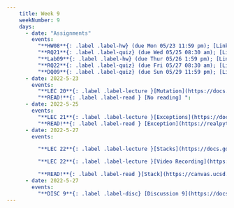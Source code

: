 ```yaml
---
    title: Week 9
    weekNumber: 9
    days:
      - date: "Assignments"
        events:
          "**HW08**{: .label .label-hw} (due Mon 05/23 11:59 pm); [Link to write-up](https://docs.google.com/document/d/10XmdLDWElgdPNBc7iCO39_l1cbd2EQdW3PAY_o0Qf1s/edit?usp=sharing)":
          "**RQ21**{: .label .label-quiz} (due Wed 05/25 08:30 am); [Link to Canvas](https://canvas.ucsd.edu/courses/36691/quizzes)":
          "**Lab09**{: .label .label-hw} (due Thur 05/26 1:59 pm); [Link to the writeup](https://docs.google.com/document/d/1UsjZjBvjwKLkIKNjKz4Mebd59RKVKAU1/edit?usp=sharing&ouid=102637186311891543413&rtpof=true&sd=true)":
          "**RQ22**{: .label .label-quiz} (due Fri 05/27 08:30 am); [Link to Canvas](https://canvas.ucsd.edu/courses/36691/quizzes) ":
          "**DQ09**{: .label .label-quiz} (due Sun 05/29 11:59 pm); [Link to Canvas](https://canvas.ucsd.edu/courses/36691/quizzes) ":
      - date: 2022-5-23
        events:
          "**LEC 20**{: .label .label-lecture }[Mutation](https://docs.google.com/presentation/d/1FPvJPJxtHg4mBLUAFOffGVnEPvZpVfSd/edit?usp=sharing&ouid=102637186311891543413&rtpof=true&sd=true)":
          "**READ!**{: .label .label-read } [No reading] ":
      - date: 2022-5-25
        events:
          "**LEC 21**{: .label .label-lecture }[Exceptions](https://docs.google.com/presentation/d/1mvWbxN71kfbvbrhc7zxGFQZEUVF95Mw3/edit?usp=sharing&ouid=102637186311891543413&rtpof=true&sd=true)":
          "**READ!**{: .label .label-read } [Exception](https://realpython.com/python-exceptions/)":
      - date: 2022-5-27
        events:

          "**LEC 22**{: .label .label-lecture }[Stacks](https://docs.google.com/presentation/d/1ZLU9dRPGaBQoi9JhLvlyzxgJmC_65NyN4KcQVS_8L90/edit?usp=sharing)":

          "**LEC 22**{: .label .label-lecture }[Video Recording](https://drive.google.com/file/d/1Eq3a0KlzxM77pw33uIhdCADLzwzCcV_A/view?usp=sharing)":

          "**READ!**{: .label .label-read }[Stack](https://canvas.ucsd.edu/courses/36691/quizzes/106151)":
      - date: 2022-5-27
        events:
          "**DISC 9**{: .label .label-disc} [Discussion 9](https://docs.google.com/presentation/d/1Wvt6KpEcskreKw_uyMJykYYnax-i5IoUKwUH3OsNHHs/edit?usp=sharing)":
---
```

